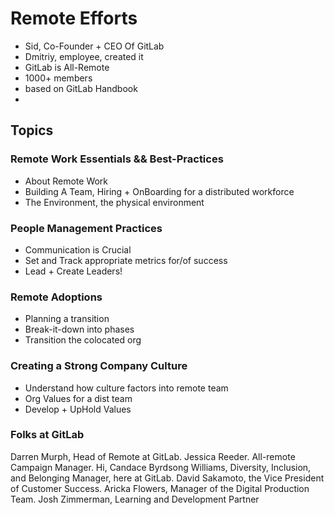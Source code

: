 # Remote Efforts

- Sid, Co-Founder + CEO Of GitLab
- Dmitriy, employee, created it
- GitLab is All-Remote
- 1000+ members
- based on GitLab Handbook
-

## Topics

### Remote Work Essentials && Best-Practices

- About Remote Work
- Building A Team, Hiring + OnBoarding for a distributed workforce
- The Environment, the physical environment

### People Management Practices

- Communication is Crucial
- Set and Track appropriate metrics for/of success
- Lead + Create Leaders!

### Remote Adoptions

- Planning a transition
- Break-it-down into phases
- Transition the colocated org

### Creating a Strong Company Culture

- Understand how culture factors into remote team
- Org Values for a dist team
- Develop + UpHold Values

### Folks at GitLab

Darren Murph, Head of Remote at GitLab.
Jessica Reeder. All-remote Campaign Manager. Hi,
Candace Byrdsong Williams, Diversity, Inclusion, and Belonging Manager, here at GitLab.
David Sakamoto,
the Vice President of Customer Success.
Aricka Flowers, Manager of the Digital Production Team.
Josh Zimmerman, Learning and Development Partner
